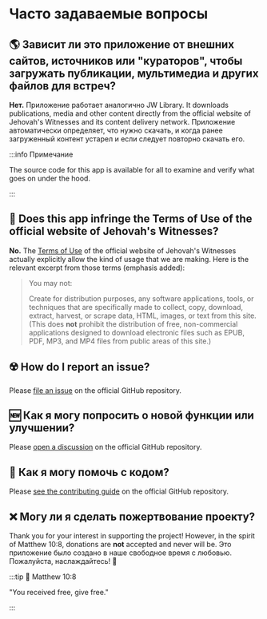 # Часто задаваемые вопросы

## :earth_americas: Зависит ли это приложение от внешних сайтов, источников или "кураторов", чтобы загружать публикации, мультимедиа и других файлов для встреч?

**Нет.** Приложение работает аналогично JW Library. It downloads publications, media and other content directly from the official website of Jehovah's Witnesses and its content delivery network. Приложение автоматически определяет, что нужно скачать, и когда ранее загруженный контент устарел и если следует повторно скачать его.

:::info Примечание

The source code for this app is available for all to examine and verify what goes on under the hood.

:::

## :thinking: Does this app infringe the Terms of Use of the official website of Jehovah's Witnesses?

**No.** The [Terms of Use](https://www.jw.org/finder?docid=1011511\&prefer=content) of the official website of Jehovah's Witnesses actually explicitly allow the kind of usage that we are making. Here is the relevant excerpt from those terms (emphasis added):

> You may not:
>
> Create for distribution purposes, any software applications, tools, or techniques that are specifically made to collect, copy, download, extract, harvest, or scrape data, HTML, images, or text from this site. (This does **not** prohibit the distribution of free, non-commercial applications designed to download electronic files such as EPUB, PDF, MP3, and MP4 files from public areas of this site.)

## :radioactive: How do I report an issue?

Please [file an issue](https://github.com/sircharlo/meeting-media-manager/issues) on the official GitHub repository.

## :new: Как я могу попросить о новой функции или улучшении?

Please [open a discussion](https://github.com/sircharlo/meeting-media-manager/discussions) on the official GitHub repository.

## :handshake: Как я могу помочь с кодом?

Please [see the contributing guide](https://github.com/sircharlo/meeting-media-manager/blob/master/CONTRIBUTING.md) on the official GitHub repository.

## :x: Могу ли я сделать пожертвование проекту?

Thank you for your interest in supporting the project! However, in the spirit of Matthew 10:8, donations are **not** accepted and never will be. Это приложение было создано в наше свободное время с любовью. Пожалуйста, наслаждайтесь! :tada:

:::tip :book: Matthew 10:8

"You received free, give free."

:::
